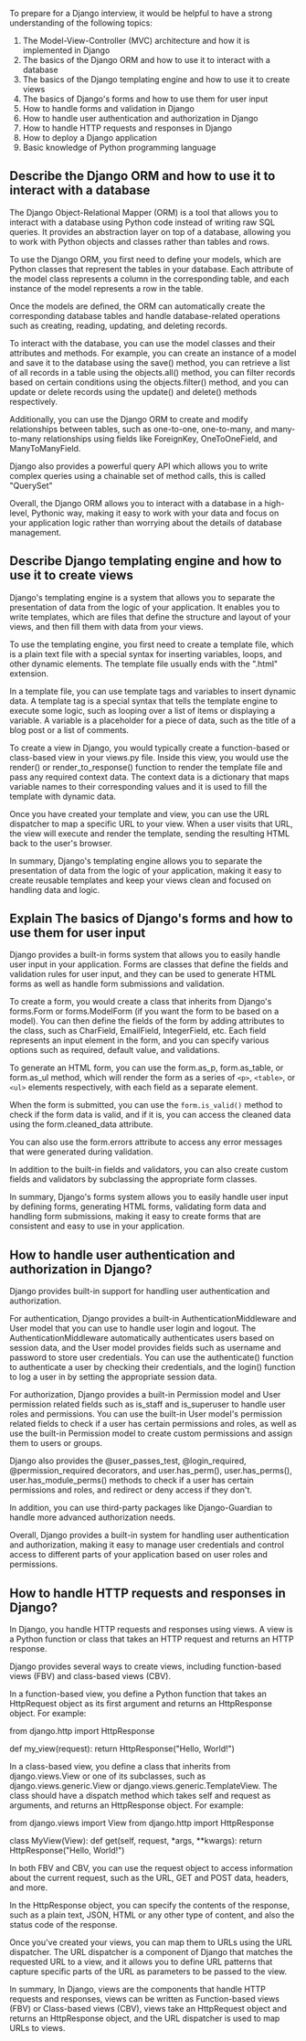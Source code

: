 To prepare for a Django interview, it would be helpful to have a strong understanding of the following topics:

1. The Model-View-Controller (MVC) architecture and how it is implemented in Django
1. The basics of the Django ORM and how to use it to interact with a database
1. The basics of the Django templating engine and how to use it to create views
1. The basics of Django's forms and how to use them for user input
1. How to handle forms and validation in Django
1. How to handle user authentication and authorization in Django
1. How to handle HTTP requests and responses in Django
1. How to deploy a Django application
1. Basic knowledge of Python programming language

## Describe the Django ORM and how to use it to interact with a database

The Django Object-Relational Mapper (ORM) is a tool that allows you to interact with a database using Python code instead of writing raw SQL queries. It provides an abstraction layer on top of a database, allowing you to work with Python objects and classes rather than tables and rows.

To use the Django ORM, you first need to define your models, which are Python classes that represent the tables in your database. Each attribute of the model class represents a column in the corresponding table, and each instance of the model represents a row in the table.

Once the models are defined, the ORM can automatically create the corresponding database tables and handle database-related operations such as creating, reading, updating, and deleting records.

To interact with the database, you can use the model classes and their attributes and methods. For example, you can create an instance of a model and save it to the database using the save() method, you can retrieve a list of all records in a table using the objects.all() method, you can filter records based on certain conditions using the objects.filter() method, and you can update or delete records using the update() and delete() methods respectively.

Additionally, you can use the Django ORM to create and modify relationships between tables, such as one-to-one, one-to-many, and many-to-many relationships using fields like ForeignKey, OneToOneField, and ManyToManyField.

Django also provides a powerful query API which allows you to write complex queries using a chainable set of method calls, this is called "QuerySet"

Overall, the Django ORM allows you to interact with a database in a high-level, Pythonic way, making it easy to work with your data and focus on your application logic rather than worrying about the details of database management.

## Describe Django templating engine and how to use it to create views

Django's templating engine is a system that allows you to separate the presentation of data from the logic of your application. It enables you to write templates, which are files that define the structure and layout of your views, and then fill them with data from your views.

To use the templating engine, you first need to create a template file, which is a plain text file with a special syntax for inserting variables, loops, and other dynamic elements. The template file usually ends with the ".html" extension.

In a template file, you can use template tags and variables to insert dynamic data. A template tag is a special syntax that tells the template engine to execute some logic, such as looping over a list of items or displaying a variable. A variable is a placeholder for a piece of data, such as the title of a blog post or a list of comments.

To create a view in Django, you would typically create a function-based or class-based view in your views.py file. Inside this view, you would use the render() or render_to_response() function to render the template file and pass any required context data. The context data is a dictionary that maps variable names to their corresponding values and it is used to fill the template with dynamic data.

Once you have created your template and view, you can use the URL dispatcher to map a specific URL to your view. When a user visits that URL, the view will execute and render the template, sending the resulting HTML back to the user's browser.

In summary, Django's templating engine allows you to separate the presentation of data from the logic of your application, making it easy to create reusable templates and keep your views clean and focused on handling data and logic.

## Explain The basics of Django's forms and how to use them for user input

Django provides a built-in forms system that allows you to easily handle user input in your application. Forms are classes that define the fields and validation rules for user input, and they can be used to generate HTML forms as well as handle form submissions and validation.

To create a form, you would create a class that inherits from Django's forms.Form or forms.ModelForm (if you want the form to be based on a model). You can then define the fields of the form by adding attributes to the class, such as CharField, EmailField, IntegerField, etc. Each field represents an input element in the form, and you can specify various options such as required, default value, and validations.

To generate an HTML form, you can use the form.as_p, form.as_table, or form.as_ul method, which will render the form as a series of `<p>`, `<table>`, or `<ul>` elements respectively, with each field as a separate element.

When the form is submitted, you can use the `form.is_valid()` method to check if the form data is valid, and if it is, you can access the cleaned data using the form.cleaned_data attribute.

You can also use the form.errors attribute to access any error messages that were generated during validation.

In addition to the built-in fields and validators, you can also create custom fields and validators by subclassing the appropriate form classes.

In summary, Django's forms system allows you to easily handle user input by defining forms, generating HTML forms, validating form data and handling form submissions, making it easy to create forms that are consistent and easy to use in your application.

## How to handle user authentication and authorization in Django? 
  
Django provides built-in support for handling user authentication and authorization.

For authentication, Django provides a built-in AuthenticationMiddleware and User model that you can use to handle user login and logout. The AuthenticationMiddleware automatically authenticates users based on session data, and the User model provides fields such as username and password to store user credentials. You can use the authenticate() function to authenticate a user by checking their credentials, and the login() function to log a user in by setting the appropriate session data.

For authorization, Django provides a built-in Permission model and User permission related fields such as is_staff and is_superuser to handle user roles and permissions. You can use the built-in User model's permission related fields to check if a user has certain permissions and roles, as well as use the built-in Permission model to create custom permissions and assign them to users or groups.

Django also provides the @user_passes_test, @login_required, @permission_required decorators, and user.has_perm(), user.has_perms(), user.has_module_perms() methods to check if a user has certain permissions and roles, and redirect or deny access if they don't.

In addition, you can use third-party packages like Django-Guardian to handle more advanced authorization needs.

Overall, Django provides a built-in system for handling user authentication and authorization, making it easy to manage user credentials and control access to different parts of your application based on user roles and permissions.
  
## How to handle HTTP requests and responses in Django?
  
  In Django, you handle HTTP requests and responses using views. A view is a Python function or class that takes an HTTP request and returns an HTTP response.

Django provides several ways to create views, including function-based views (FBV) and class-based views (CBV).

In a function-based view, you define a Python function that takes an HttpRequest object as its first argument and returns an HttpResponse object. For example:

from django.http import HttpResponse

def my_view(request):
    return HttpResponse("Hello, World!")

In a class-based view, you define a class that inherits from django.views.View or one of its subclasses, such as django.views.generic.View or django.views.generic.TemplateView. The class should have a dispatch method which takes self and request as arguments, and returns an HttpResponse object. For example:

from django.views import View
from django.http import HttpResponse

class MyView(View):
    def get(self, request, *args, **kwargs):
        return HttpResponse("Hello, World!")

In both FBV and CBV, you can use the request object to access information about the current request, such as the URL, GET and POST data, headers, and more.

In the HttpResponse object, you can specify the contents of the response, such as a plain text, JSON, HTML or any other type of content, and also the status code of the response.

Once you've created your views, you can map them to URLs using the URL dispatcher. The URL dispatcher is a component of Django that matches the requested URL to a view, and it allows you to define URL patterns that capture specific parts of the URL as parameters to be passed to the view.

In summary, In Django, views are the components that handle HTTP requests and responses, views can be written as Function-based views (FBV) or Class-based views (CBV), views take an HttpRequest object and returns an HttpResponse object, and the URL dispatcher is used to map URLs to views.
  
  
  
